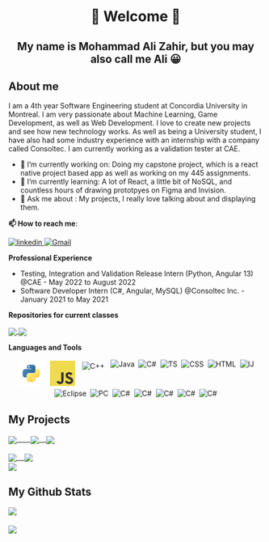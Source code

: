 ###  <h1 align ="center">:wave: Welcome :wave:</h1> 
<h2 align ="center">My name is Mohammad Ali Zahir, but you may also call me Ali 😀</h2>

## About me 
I am a 4th year Software Engineering student at Concordia University in Montreal. I am very passionate about Machine Learning, Game Development, as well as Web Development.
I love to create new projects and see how new technology works. As well as being a University student, I have also had some industry experience with an internship with a company called Consoltec. I am currently working as a validation tester at CAE.


  
- 🔭 I’m currently working on: Doing my capstone project, which is a react native project based app as well as working on my 445 assignments.
- 🌱 I’m currently learning: A lot of React, a little bit of NoSQL, and countless hours of drawing prototpyes on Figma and Invision.
- 💬 Ask me about : My projects, I really love talking about and displaying them.

**📫 How to reach me**:  <p><a href="https://www.linkedin.com/in/mohammad-ali-zahir-1373a3105/" rel="nofollow noreferrer">
    <img src="https://img.shields.io/badge/LinkedIn-0077B5?style=for-the-badge&logo=linkedin&logoColor=white" alt="linkedin">
 [![Gmail](https://img.shields.io/badge/Gmail-D14836?style=for-the-badge&logo=gmail&logoColor=white)](mailto:m.alizahir786@gmail.com)

  </p>
  
 **Professional Experience**
  <ul>
    <li> Testing, Integration and Validation Release Intern (Python, Angular 13) @CAE - May 2022 to August 2022 </li>
    <li>Software Developer Intern (C#, Angular, MySQL) @Consoltec Inc. - January 2021 to May 2021 </li>
</ul>
  
  **Repositories for current classes**
  <p>
  
  <a href = "https://github.com/AliZ786/COMP-445">
  <img align ="center" src = "https://github-readme-stats.vercel.app/api/pin/?username=AliZ786&repo=COMP-445&show_icons=true&theme=codeSTACKr" /> </a>
  
   <a href = "https://github.com/AliZ786/SOEN-331">
  <img align ="center" src = "https://github-readme-stats.vercel.app/api/pin/?username=AliZ786&repo=SOEN-331&show_icons=true&theme=codeSTACKr&count_private=true" /> </a>
</p>




**Languages and Tools**
<p align ="center">
<img src="https://raw.githubusercontent.com/github/explore/80688e429a7d4ef2fca1e82350fe8e3517d3494d/topics/python/python.png" alt="Python" height="50" style="vertical-align:top; margin:4px">
<img src="https://raw.githubusercontent.com/github/explore/80688e429a7d4ef2fca1e82350fe8e3517d3494d/topics/javascript/javascript.png" alt="Javascript" height="50" style="vertical-align:top; margin:4px">
<img src="https://github.com/yurijserrano/Github-Profile-Readme-Logos/blob/master/programming%20languages/c%2B%2B.svg" alt="C++" height="50" style="vertical-align:top; margin:6px">
<img src="https://github.com/yurijserrano/Github-Profile-Readme-Logos/blob/master/programming%20languages/java.svg" alt="Java" height="50" style="vertical-align:top; margin:2px">
<img src="https://github.com/yurijserrano/Github-Profile-Readme-Logos/blob/master/programming%20languages/c%23.svg" alt="C#" height="50" style="vertical-align:top; margin:2px">
<img src="https://github.com/yurijserrano/Github-Profile-Readme-Logos/blob/master/programming%20languages/typescript.svg" alt="TS" height="50" style="vertical-align:top; margin:2px">
<img src="https://github.com/yurijserrano/Github-Profile-Readme-Logos/blob/master/others/css.svg" alt="CSS" height="50" style="vertical-align:top; margin:2px">
<img src="https://github.com/yurijserrano/Github-Profile-Readme-Logos/blob/master/others/html.svg" alt="HTML" height="50" style="vertical-align:top; margin:2px">
<img src="https://github.com/yurijserrano/Github-Profile-Readme-Logos/blob/master/ides/intellij.svg" alt="IJ" height="50" style="vertical-align:top; margin:2px">
<img src="https://github.com/yurijserrano/Github-Profile-Readme-Logos/blob/master/ides/eclipse.svg" alt="Eclipse" height="50" style="vertical-align:top; margin:2px">
<img src="https://github.com/yurijserrano/Github-Profile-Readme-Logos/blob/master/ides/pycharm.svg" alt="PC" height="50" style="vertical-align:top; margin:2px">
<img src="https://github.com/yurijserrano/Github-Profile-Readme-Logos/blob/master/ides/clion.png" alt="C#" height="50" style="vertical-align:top; margin:2px">
<img src="https://github.com/yurijserrano/Github-Profile-Readme-Logos/blob/master/text%20editors/vscode.svg" alt="C#" height="50" style="vertical-align:top; margin:2px">
<img src="https://github.com/yurijserrano/Github-Profile-Readme-Logos/blob/master/frameworks/react.svg" alt="C#" height="50" style="vertical-align:top; margin:2px">
<img src="https://github.com/yurijserrano/Github-Profile-Readme-Logos/blob/master/frameworks/spring.svg" alt="C#" height="50" style="vertical-align:top; margin:2px">
<img src="https://github.com/yurijserrano/Github-Profile-Readme-Logos/blob/master/frameworks/nodejs.svg" alt="C#" height="50" style="vertical-align:top; margin:2px">




  
  </p>


  
## My Projects

<p>
  
   <a href = "https://github.com/SamanthaGuillemette/SOEN390">
  <img align ="center" src = "https://github-readme-stats.vercel.app/api/pin/?username=SamanthaGuillemette&repo=SOEN390&show_icons=true&theme=codeSTACKr" /> &nbsp&nbsp &nbsp&nbsp </a>
  
  <a href = "https://github.com/AliZ786/Trouble-in-Viridian-Forest">
   <img align = "center" src="https://github-readme-stats.vercel.app/api/pin/?username=AliZ786&repo=Trouble-in-Viridian-Forest&show_icons=true&theme=codeSTACKr"/> &nbsp&nbsp </a>
 
  <a href = "https://github.com/AliZ786/SOEN341">
  <img align = "center" src = "https://github-readme-stats.vercel.app/api/pin/?username=AliZ786&repo=SOEN341&show_icons=true&theme=codeSTACKr" /> <br/> </a>
   <br/>
  <a href = "https://github.com/AliZ786/DjangoRESTAPI">
  <img align = "center" src ="https://github-readme-stats.vercel.app/api/pin/?username=AliZ786&repo=DjangoRESTAPI&show_icons=true&theme=codeSTACKr" /> &nbsp&nbsp </a>
  
   <a href = "https://github.com/AliZ786/Glucometer">
   <img align ="center" src ="https://github-readme-stats.vercel.app/api/pin/?username=AliZ786&repo=Glucometer&show_icons=true&theme=codeSTACKr" /> <br/> </a>
  
  <a href = "https://github.com/AliZ786/COMP472-Assignments">
  <img align ="center" src = "https://github-readme-stats.vercel.app/api/pin/?username=AliZ786&repo=COMP472-Assignments&show_icons=true&theme=codeSTACKr" /> </a>

</p>



## My Github Stats
<p>
  <a href = "https://github.com/AliZ786/github-readme-stats">
<img src ="https://github-readme-stats.vercel.app/api?username=AliZ786&count_private=true&show_icons=true&theme=codeSTACKr" /> <br/> <br/> </a>
  <a href = "https://github.com/AliZ786/github-readme-stats">
<img src="https://github-readme-stats.vercel.app/api/top-langs/?username=AliZ786&theme=codeSTACKr&count_private=true&layout=compact" height="197"/> </a>

</p>

